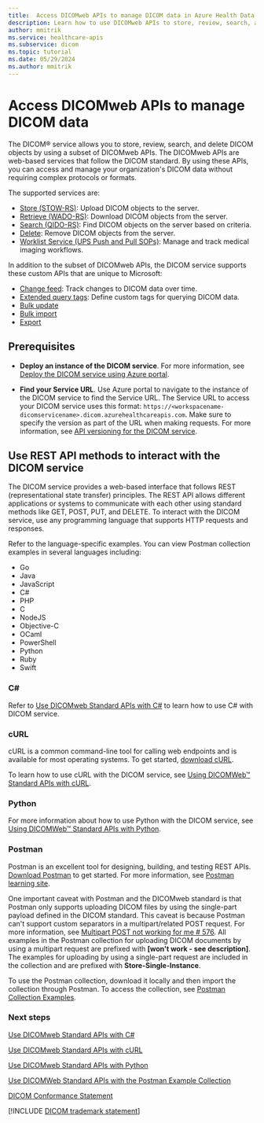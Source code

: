 ```yaml
---
title:  Access DICOMweb APIs to manage DICOM data in Azure Health Data Services
description: Learn how to use DICOMweb APIs to store, review, search, and delete DICOM objects. Learn how to use custom APIs to track changes and assign unique tags to DICOM data.
author: mmitrik
ms.service: healthcare-apis
ms.subservice: dicom
ms.topic: tutorial
ms.date: 05/29/2024
ms.author: mmitrik
---
```


# Access DICOMweb APIs to manage DICOM data

The DICOM&reg; service allows you to store, review, search, and delete DICOM objects by using a subset of DICOMweb APIs. The DICOMweb APIs are web-based services that follow the DICOM standard. By using these APIs, you can access and manage your organization's DICOM data without requiring complex protocols or formats.

The supported services are:

- [Store (STOW-RS)](dicom-services-conformance-statement-v2.md#store-stow-rs): Upload DICOM objects to the server.
- [Retrieve (WADO-RS)](dicom-services-conformance-statement-v2.md#retrieve-wado-rs): Download DICOM objects from the server.
- [Search (QIDO-RS)](dicom-services-conformance-statement-v2.md#search-qido-rs): Find DICOM objects on the server based on criteria.
- [Delete](dicom-services-conformance-statement-v2.md#delete): Remove DICOM objects from the server.
- [Worklist Service (UPS Push and Pull SOPs)](dicom-services-conformance-statement-v2.md#worklist-service-ups-rs): Manage and track medical imaging workflows.

In addition to the subset of DICOMweb APIs, the DICOM service supports these custom APIs that are unique to Microsoft:

- [Change feed](change-feed-overview.md): Track changes to DICOM data over time.
- [Extended query tags](dicom-extended-query-tags-overview.md): Define custom tags for querying DICOM data.
- [Bulk update](update-files.md)
- [Bulk import](import-files.md)
- [Export](export-dicom-files.md)

## Prerequisites

- **Deploy an instance of the DICOM service**. For more information, see [Deploy the DICOM service using Azure portal](deploy-dicom-services-in-azure.md).

- **Find your Service URL**. Use Azure portal to navigate to the instance of the DICOM service to find the Service URL. The Service URL to access your DICOM service uses this format: ```https://<workspacename-dicomservicename>.dicom.azurehealthcareapis.com```. Make sure to specify the version as part of the URL when making requests. For more information, see [API versioning for the DICOM service](api-versioning-dicom-service.md).

## Use REST API methods to interact with the DICOM service

The DICOM service provides a web-based interface that follows REST (representational state transfer) principles. The REST API allows different applications or systems to communicate with each other using standard methods like GET, POST, PUT, and DELETE. To interact with the DICOM service, use any programming language that supports HTTP requests and responses.

Refer to the language-specific examples. You can view Postman collection examples in several languages including:

- Go 
- Java 
- JavaScript 
- C# 
- PHP 
- C 
- NodeJS
- Objective-C
- OCaml
- PowerShell
- Python
- Ruby 
- Swift

### C#

Refer to [Use DICOMweb Standard APIs with C#](dicomweb-standard-apis-c-sharp.md) to learn how to use C# with DICOM service.

### cURL

cURL is a common command-line tool for calling web endpoints and is available for most operating systems. To get started, [download cURL](https://curl.haxx.se/download.html).

To learn how to use cURL with the DICOM service, see [Using DICOMWeb™ Standard APIs with cURL](dicomweb-standard-apis-curl.md).

### Python

For more information about how to use Python with the DICOM service, see [Using DICOMWeb™ Standard APIs with Python](dicomweb-standard-apis-python.md).

### Postman

Postman is an excellent tool for designing, building, and testing REST APIs. [Download Postman](https://www.postman.com/downloads/) to get started. For more information, see [Postman learning site](https://learning.postman.com/).

One important caveat with Postman and the DICOMweb standard is that Postman only supports uploading DICOM files by using the single-part payload defined in the DICOM standard. This caveat is because Postman can't support custom separators in a multipart/related POST request. For more information, see [Multipart POST not working for me # 576](https://github.com/postmanlabs/postman-app-support/issues/576). All examples in the Postman collection for uploading DICOM documents by using a multipart request are prefixed with **[won't work - see description]**. The examples for uploading by using a single-part request are included in the collection and are prefixed with **Store-Single-Instance**.

To use the Postman collection, download it locally and then import the collection through Postman. To access the collection, see [Postman Collection Examples](https://github.com/microsoft/dicom-server/blob/main/docs/resources/Conformance-as-Postman.postman_collection.json).

### Next steps

[Use DICOMweb Standard APIs with C#](dicomweb-standard-apis-c-sharp.md)

[Use DICOMweb Standard APIs with cURL](dicomweb-standard-apis-curl.md)

[Use DICOMweb Standard APIs with Python](dicomweb-standard-apis-python.md)

[Use DICOMWeb Standard APIs with the Postman Example Collection](https://github.com/microsoft/dicom-server/blob/main/docs/resources/Conformance-as-Postman.postman_collection.json)

[DICOM Conformance Statement](dicom-services-conformance-statement-v2.md)

[!INCLUDE [DICOM trademark statement](../includes/healthcare-apis-dicom-trademark.md)]